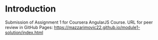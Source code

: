 # Introduction
Submission of Assignment 1 for Coursera AngularJS Course. URL for peer review in GitHub Pages: https://mazzarimovic22.github.io/module1-solution/index.html

